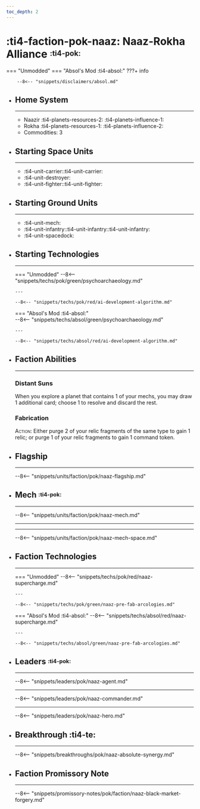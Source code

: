 ```yaml
---
toc_depth: 2
---
```


# :ti4-faction-pok-naaz: Naaz-Rokha Alliance <sup><sub>:ti4-pok:</sub></sup>
=== "Unmodded"
=== "Absol's Mod :ti4-absol:" 
    ???+ info

        --8<-- "snippets/disclaimers/absol.md"

<div class="grid cards" markdown>

-   ## __Home System__

    ---

    * Naazir :ti4-planets-resources-2: :ti4-planets-influence-1:
    * Rokha :ti4-planets-resources-1: :ti4-planets-influence-2:
    * Commodities: 3

</div>

<div class="grid cards" markdown>

-   ## __Starting Space Units__

    ---

    * :ti4-unit-carrier::ti4-unit-carrier:
    * :ti4-unit-destroyer:
    * :ti4-unit-fighter::ti4-unit-fighter:

-   ## __Starting Ground Units__

    ---

    * :ti4-unit-mech:
    * :ti4-unit-infantry::ti4-unit-infantry::ti4-unit-infantry:
    * :ti4-unit-spacedock:

-   ## __Starting Technologies__

    ---
    === "Unmodded"
        --8<-- "snippets/techs/pok/green/psychoarchaeology.md"

        ---

        --8<-- "snippets/techs/pok/red/ai-development-algorithm.md"

    === "Absol's Mod :ti4-absol:"  
        --8<-- "snippets/techs/absol/green/psychoarchaeology.md"

        ---

        --8<-- "snippets/techs/absol/red/ai-development-algorithm.md"

-   ## __Faction Abilities__

    ---
    ### **Distant Suns**
    
    When you explore a planet that contains 1 of your mechs, you may draw 1 additional card; choose 1 to resolve and discard the rest.

    ### **Fabrication**

    <span style="font-variant:small-caps;">Action</span>: Either purge 2 of your relic fragments of the same type to gain 1 relic; or purge 1 of your relic fragments to gain 1 command token.

-   ## __Flagship__

    ---
    --8<-- "snippets/units/faction/pok/naaz-flagship.md"

-   ## __Mech__ <sup><sub>:ti4-pok:</sub></sup>

    ---
    --8<-- "snippets/units/faction/pok/naaz-mech.md"

    ---

    ---

    --8<-- "snippets/units/faction/pok/naaz-mech-space.md"

-   ## __Faction Technologies__

    ---
    === "Unmodded"
        --8<-- "snippets/techs/pok/red/naaz-supercharge.md"

        ---

        --8<-- "snippets/techs/pok/green/naaz-pre-fab-arcologies.md"

    === "Absol's Mod :ti4-absol:"
        --8<-- "snippets/techs/absol/red/naaz-supercharge.md"

        ---

        --8<-- "snippets/techs/absol/green/naaz-pre-fab-arcologies.md"

-   ## __Leaders__ <sup><sub>:ti4-pok:</sub></sup>

    ---
    
    --8<-- "snippets/leaders/pok/naaz-agent.md"

    ---

    --8<-- "snippets/leaders/pok/naaz-commander.md"

    ---

    --8<-- "snippets/leaders/pok/naaz-hero.md"

- ## __Breakthrough__ :ti4-te:

    ---
    --8<-- "snippets/breakthroughs/pok/naaz-absolute-synergy.md"

-   ## __Faction Promissory Note__

    ---
    --8<-- "snippets/promissory-notes/pok/faction/naaz-black-market-forgery.md"

</div>